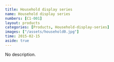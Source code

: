 ```yaml
---
title: Household display series
name: Household display series
numbers: [C1-001]
layout: products
categories: [Products, Household-display-series]
images: ["/assets/household0.jpg"]
time: 2015-02-15
aside: true
---
```


No description.

